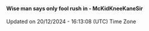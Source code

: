 #### Wise man says only fool rush in - McKidKneeKaneSir
Updated on 20/12/2024 - 16:13:08 (UTC) Time Zone
